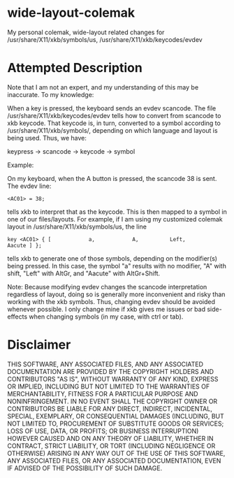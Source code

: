 wide-layout-colemak
===================

My personal colemak, wide-layout related changes for /usr/share/X11/xkb/symbols/us, /usr/share/X11/xkb/keycodes/evdev

Attempted Description
===================
Note that I am not an expert, and my understanding of this may be inaccurate.  To my knowledge:


When a key is pressed, the keyboard sends an evdev scancode.  The file /usr/share/X11/xkb/keycodes/evdev tells how to convert from scancode to xkb keycode.  That keycode is, in turn, converted to a symbol according to /usr/share/X11/xkb/symbols/, depending on which language and layout is being used.  Thus, we have:

keypress -> scancode -> keycode -> symbol

Example:

On my keyboard, when the A button is pressed, the scancode 38 is sent.  The evdev line:

    <AC01> = 38;

tells xkb to interpret that as the <AC01> keycode.  This is then mapped to a symbol in one of our files/layouts.  For example, if I am using my customized colemak layout in /usr/share/X11/xkb/symbols/us, the line 

    key <AC01> { [            a,            A,          Left,           Aacute ] };

tells xkb to generate one of those symbols, depending on the modifier(s) being pressed.  In this case, the symbol "a" results with no modifier, "A" with shift, "Left" with AltGr, and "Aacute" with AltGr+Shift.


Note: Because modifying evdev changes the scancode interpretation regardless of layout, doing so is generally more inconvenient and risky than working with the xkb symbols.  Thus, changing evdev should be avoided whenever possible.  I only change mine if xkb gives me issues or bad side-effects when changing symbols (in my case, with ctrl or tab).


Disclaimer
===================
THIS SOFTWARE, ANY ASSOCIATED FILES, AND ANY ASSOCIATED DOCUMENTATION 
ARE PROVIDED BY THE COPYRIGHT HOLDERS AND CONTRIBUTORS "AS IS", 
WITHOUT WARRANTY OF ANY KIND, EXPRESS OR IMPLIED, INCLUDING BUT NOT 
LIMITED TO THE WARRANTIES OF MERCHANTABILITY, FITNESS FOR A PARTICULAR 
PURPOSE AND NONINFRINGEMENT. IN NO EVENT SHALL THE COPYRIGHT OWNER OR 
CONTRIBUTORS BE LIABLE FOR ANY DIRECT, INDIRECT, INCIDENTAL, SPECIAL, 
EXEMPLARY, OR CONSEQUENTIAL DAMAGES (INCLUDING, BUT NOT LIMITED TO, 
PROCUREMENT OF SUBSTITUTE GOODS OR SERVICES; LOSS OF USE, DATA, OR 
PROFITS; OR BUSINESS INTERRUPTION) HOWEVER CAUSED AND ON ANY THEORY OF 
LIABILITY, WHETHER IN CONTRACT, STRICT LIABILITY, OR TORT (INCLUDING 
NEGLIGENCE OR OTHERWISE) ARISING IN ANY WAY OUT OF THE USE OF THIS
SOFTWARE, ANY ASSOCIATED FILES, OR ANY ASSOCIATED DOCUMENTATION, EVEN 
IF ADVISED OF THE POSSIBILITY OF SUCH DAMAGE.
